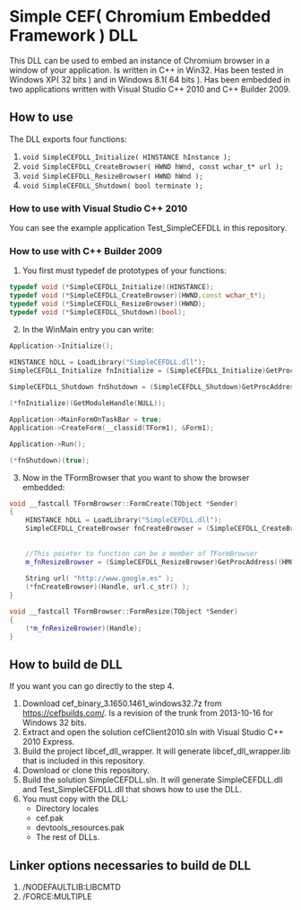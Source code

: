 # Simple CEF( Chromium Embedded Framework ) DLL

This DLL can be used to embed an instance of Chromium browser in a window of your application. Is written in C++ in Win32. Has been tested in Windows XP( 32 bits ) and in Windows 8.1( 64 bits ). Has been embedded in two applications written with Visual Studio C++ 2010 and C++ Builder 2009.

## How to use

The DLL exports four functions:

1. `void SimpleCEFDLL_Initialize( HINSTANCE hInstance );`
2. `void SimpleCEFDLL_CreateBrowser( HWND hWnd, const wchar_t* url );`
3. `void SimpleCEFDLL_ResizeBrowser( HWND hWnd );`
4. `void SimpleCEFDLL_Shutdown( bool terminate );`

### How to use with Visual Studio C++ 2010

You can see the example application Test_SimpleCEFDLL in this repository.

### How to use with C++ Builder 2009

1. You first must typedef de prototypes of your functions:

```C++
typedef void (*SimpleCEFDLL_Initialize)(HINSTANCE);
typedef void (*SimpleCEFDLL_CreateBrowser)(HWND,const wchar_t*);
typedef void (*SimpleCEFDLL_ResizeBrowser)(HWND);
typedef void (*SimpleCEFDLL_Shutdown)(bool);
```

2. In the WinMain entry you can write:

```C++
Application->Initialize();

HINSTANCE hDLL = LoadLibrary("SimpleCEFDLL.dll");
SimpleCEFDLL_Initialize fnInitialize = (SimpleCEFDLL_Initialize)GetProcAddress((HMODULE)hDLL, 
																				"SimpleCEFDLL_Initialize");
SimpleCEFDLL_Shutdown fnShutdown = (SimpleCEFDLL_Shutdown)GetProcAddress((HMODULE)hDLL, "SimpleCEFDLL_Shutdown");

(*fnInitialize)(GetModuleHandle(NULL));

Application->MainFormOnTaskBar = true;
Application->CreateForm(__classid(TForm1), &Form1);

Application->Run();

(*fnShutdown)(true);
```

3. Now in the TFormBrowser that you want to show the browser embedded:

```C++
void __fastcall TFormBrowser::FormCreate(TObject *Sender)
{
	HINSTANCE hDLL = LoadLibrary("SimpleCEFDLL.dll");
	SimpleCEFDLL_CreateBrowser fnCreateBrowser = (SimpleCEFDLL_CreateBrowser)GetProcAddress((HMODULE)hDLL, 
																				"SimpleCEFDLL_CreateBrowser");
	
	//This pointer to function can be a member of TFormBrowser
	m_fnResizeBrowser = (SimpleCEFDLL_ResizeBrowser)GetProcAddress((HMODULE)hDLL, "SimpleCEFDLL_ResizeBrowser");
	
	String url( "http://www.google.es" );
	(*fnCreateBrowser)(Handle, url.c_str() );
}

void __fastcall TFormBrowser::FormResize(TObject *Sender)
{
	(*m_fnResizeBrowser)(Handle);
}
```

## How to build de DLL

If you want you can go directly to the step 4.

1. Download cef_binary_3.1650.1461_windows32.7z from https://cefbuilds.com/. Is a revision of the trunk from 2013-10-16 for Windows 32 bits.
2. Extract and open the solution cefClient2010.sln with Visual Studio C++ 2010 Express.
3. Build the project libcef_dll_wrapper. It will generate libcef_dll_wrapper.lib that is included in this repository.
4. Download or clone this repository.
5. Build the solution SimpleCEFDLL.sln. It will generate SimpleCEFDLL.dll and Test_SimpleCEFDLL.dll that shows how to use the DLL.
6. You must copy with the DLL:
	* Directory locales
	* cef.pak
	* devtools_resources.pak
	* The rest of DLLs.

## Linker options necessaries to build de DLL

1. /NODEFAULTLIB:LIBCMTD
2. /FORCE:MULTIPLE
